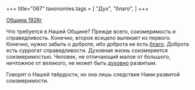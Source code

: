 +++
title="067"
taxonomies.tags = [
 "Дух",
 "благо",
]
+++

[Община 1926г](/agni/1926)

Что требуется в Нашей Общине? Прежде всего, соизмеримость и справедливость. Конечно, второе всецело вытекает из первого. Конечно, нужно забыть о доброте, ибо доброта не есть [благо](/tags/благо). Доброта есть суррогат справедливости. Духовная жизнь соизмеряется соизмеримостью. Человек, не отличающий малое от большого, ничтожное от великого, не может быть [духовно](/tags/Дух) развитым.   

Говорят о Нашей твёрдости, но она лишь следствие Нами развитой соизмеримости.   

